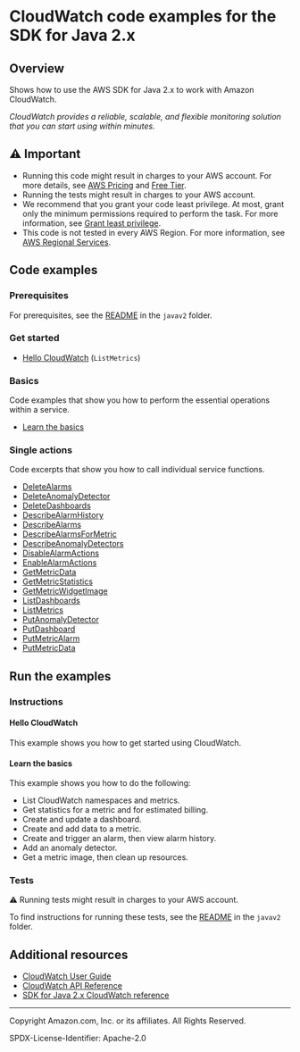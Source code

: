 # CloudWatch code examples for the SDK for Java 2.x

## Overview

Shows how to use the AWS SDK for Java 2.x to work with Amazon CloudWatch.

<!--custom.overview.start-->
<!--custom.overview.end-->

_CloudWatch provides a reliable, scalable, and flexible monitoring solution that you can start using within minutes._

## ⚠ Important

* Running this code might result in charges to your AWS account. For more details, see [AWS Pricing](https://aws.amazon.com/pricing/) and [Free Tier](https://aws.amazon.com/free/).
* Running the tests might result in charges to your AWS account.
* We recommend that you grant your code least privilege. At most, grant only the minimum permissions required to perform the task. For more information, see [Grant least privilege](https://docs.aws.amazon.com/IAM/latest/UserGuide/best-practices.html#grant-least-privilege).
* This code is not tested in every AWS Region. For more information, see [AWS Regional Services](https://aws.amazon.com/about-aws/global-infrastructure/regional-product-services).

<!--custom.important.start-->
<!--custom.important.end-->

## Code examples

### Prerequisites

For prerequisites, see the [README](../../README.md#Prerequisites) in the `javav2` folder.


<!--custom.prerequisites.start-->
<!--custom.prerequisites.end-->

### Get started

- [Hello CloudWatch](src/main/java/com/example/cloudwatch/HelloService.java#L6) (`ListMetrics`)


### Basics

Code examples that show you how to perform the essential operations within a service.

- [Learn the basics](src/main/java/com/example/cloudwatch/scenario/CloudWatchScenario.java)


### Single actions

Code excerpts that show you how to call individual service functions.

- [DeleteAlarms](src/main/java/com/example/cloudwatch/scenario/CloudWatchActions.java#L150)
- [DeleteAnomalyDetector](src/main/java/com/example/cloudwatch/scenario/CloudWatchActions.java#L108)
- [DeleteDashboards](src/main/java/com/example/cloudwatch/scenario/CloudWatchActions.java#L175)
- [DescribeAlarmHistory](src/main/java/com/example/cloudwatch/scenario/CloudWatchActions.java#L353)
- [DescribeAlarms](src/main/java/com/example/cloudwatch/scenario/CloudWatchActions.java#L631)
- [DescribeAlarmsForMetric](src/main/java/com/example/cloudwatch/scenario/CloudWatchActions.java#L406)
- [DescribeAnomalyDetectors](src/main/java/com/example/cloudwatch/scenario/CloudWatchActions.java#L257)
- [DisableAlarmActions](src/main/java/com/example/cloudwatch/DisableAlarmActions.java#L6)
- [EnableAlarmActions](src/main/java/com/example/cloudwatch/EnableAlarmActions.java#L6)
- [GetMetricData](src/main/java/com/example/cloudwatch/scenario/CloudWatchActions.java#L552)
- [GetMetricStatistics](src/main/java/com/example/cloudwatch/scenario/CloudWatchActions.java#L912)
- [GetMetricWidgetImage](src/main/java/com/example/cloudwatch/scenario/CloudWatchActions.java#L199)
- [ListDashboards](src/main/java/com/example/cloudwatch/scenario/CloudWatchActions.java#L799)
- [ListMetrics](src/main/java/com/example/cloudwatch/scenario/CloudWatchActions.java#L963)
- [PutAnomalyDetector](src/main/java/com/example/cloudwatch/scenario/CloudWatchActions.java#L306)
- [PutDashboard](src/main/java/com/example/cloudwatch/scenario/CloudWatchActions.java#L822)
- [PutMetricAlarm](src/main/java/com/example/cloudwatch/scenario/CloudWatchActions.java#L666)
- [PutMetricData](src/main/java/com/example/cloudwatch/scenario/CloudWatchActions.java#L483)


<!--custom.examples.start-->
<!--custom.examples.end-->

## Run the examples

### Instructions


<!--custom.instructions.start-->
<!--custom.instructions.end-->

#### Hello CloudWatch

This example shows you how to get started using CloudWatch.


#### Learn the basics

This example shows you how to do the following:

- List CloudWatch namespaces and metrics.
- Get statistics for a metric and for estimated billing.
- Create and update a dashboard.
- Create and add data to a metric.
- Create and trigger an alarm, then view alarm history.
- Add an anomaly detector.
- Get a metric image, then clean up resources.

<!--custom.basic_prereqs.cloudwatch_GetStartedMetricsDashboardsAlarms.start-->
<!--custom.basic_prereqs.cloudwatch_GetStartedMetricsDashboardsAlarms.end-->


<!--custom.basics.cloudwatch_GetStartedMetricsDashboardsAlarms.start-->
<!--custom.basics.cloudwatch_GetStartedMetricsDashboardsAlarms.end-->


### Tests

⚠ Running tests might result in charges to your AWS account.


To find instructions for running these tests, see the [README](../../README.md#Tests)
in the `javav2` folder.



<!--custom.tests.start-->
<!--custom.tests.end-->

## Additional resources

- [CloudWatch User Guide](https://docs.aws.amazon.com/AmazonCloudWatch/latest/monitoring/WhatIsCloudWatch.html)
- [CloudWatch API Reference](https://docs.aws.amazon.com/AmazonCloudWatch/latest/APIReference/Welcome.html)
- [SDK for Java 2.x CloudWatch reference](https://sdk.amazonaws.com/java/api/latest/software/amazon/awssdk/services/cloudwatch/package-summary.html)

<!--custom.resources.start-->
<!--custom.resources.end-->

---

Copyright Amazon.com, Inc. or its affiliates. All Rights Reserved.

SPDX-License-Identifier: Apache-2.0